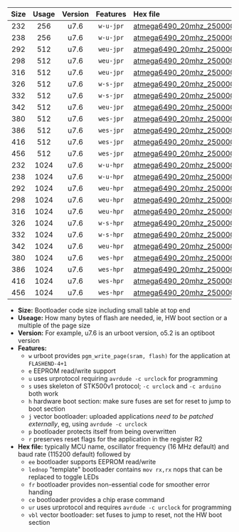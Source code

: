 |Size|Usage|Version|Features|Hex file|
|:-:|:-:|:-:|:-:|:--|
|232|256|u7.6|`w-u-jpr`|[atmega6490_20mhz_250000bps_ur_vbl.hex](https://raw.githubusercontent.com/stefanrueger/urboot/main/atmega6490_20mhz_250000bps_ur_vbl.hex)|
|238|256|u7.6|`w-u-jpr`|[atmega6490_20mhz_250000bps_lednop_ur_vbl.hex](https://raw.githubusercontent.com/stefanrueger/urboot/main/atmega6490_20mhz_250000bps_lednop_ur_vbl.hex)|
|292|512|u7.6|`weu-jpr`|[atmega6490_20mhz_250000bps_ee_ur_vbl.hex](https://raw.githubusercontent.com/stefanrueger/urboot/main/atmega6490_20mhz_250000bps_ee_ur_vbl.hex)|
|298|512|u7.6|`weu-jpr`|[atmega6490_20mhz_250000bps_ee_lednop_ur_vbl.hex](https://raw.githubusercontent.com/stefanrueger/urboot/main/atmega6490_20mhz_250000bps_ee_lednop_ur_vbl.hex)|
|316|512|u7.6|`weu-jpr`|[atmega6490_20mhz_250000bps_ee_lednop_fr_ur_vbl.hex](https://raw.githubusercontent.com/stefanrueger/urboot/main/atmega6490_20mhz_250000bps_ee_lednop_fr_ur_vbl.hex)|
|326|512|u7.6|`w-s-jpr`|[atmega6490_20mhz_250000bps_vbl.hex](https://raw.githubusercontent.com/stefanrueger/urboot/main/atmega6490_20mhz_250000bps_vbl.hex)|
|332|512|u7.6|`w-s-jpr`|[atmega6490_20mhz_250000bps_lednop_vbl.hex](https://raw.githubusercontent.com/stefanrueger/urboot/main/atmega6490_20mhz_250000bps_lednop_vbl.hex)|
|342|512|u7.6|`weu-jpr`|[atmega6490_20mhz_250000bps_ee_lednop_fr_ce_ur_vbl.hex](https://raw.githubusercontent.com/stefanrueger/urboot/main/atmega6490_20mhz_250000bps_ee_lednop_fr_ce_ur_vbl.hex)|
|380|512|u7.6|`wes-jpr`|[atmega6490_20mhz_250000bps_ee_vbl.hex](https://raw.githubusercontent.com/stefanrueger/urboot/main/atmega6490_20mhz_250000bps_ee_vbl.hex)|
|386|512|u7.6|`wes-jpr`|[atmega6490_20mhz_250000bps_ee_lednop_vbl.hex](https://raw.githubusercontent.com/stefanrueger/urboot/main/atmega6490_20mhz_250000bps_ee_lednop_vbl.hex)|
|416|512|u7.6|`wes-jpr`|[atmega6490_20mhz_250000bps_ee_lednop_fr_vbl.hex](https://raw.githubusercontent.com/stefanrueger/urboot/main/atmega6490_20mhz_250000bps_ee_lednop_fr_vbl.hex)|
|456|512|u7.6|`wes-jpr`|[atmega6490_20mhz_250000bps_ee_lednop_fr_ce_vbl.hex](https://raw.githubusercontent.com/stefanrueger/urboot/main/atmega6490_20mhz_250000bps_ee_lednop_fr_ce_vbl.hex)|
|232|1024|u7.6|`w-u-hpr`|[atmega6490_20mhz_250000bps_ur.hex](https://raw.githubusercontent.com/stefanrueger/urboot/main/atmega6490_20mhz_250000bps_ur.hex)|
|238|1024|u7.6|`w-u-hpr`|[atmega6490_20mhz_250000bps_lednop_ur.hex](https://raw.githubusercontent.com/stefanrueger/urboot/main/atmega6490_20mhz_250000bps_lednop_ur.hex)|
|292|1024|u7.6|`weu-hpr`|[atmega6490_20mhz_250000bps_ee_ur.hex](https://raw.githubusercontent.com/stefanrueger/urboot/main/atmega6490_20mhz_250000bps_ee_ur.hex)|
|298|1024|u7.6|`weu-hpr`|[atmega6490_20mhz_250000bps_ee_lednop_ur.hex](https://raw.githubusercontent.com/stefanrueger/urboot/main/atmega6490_20mhz_250000bps_ee_lednop_ur.hex)|
|316|1024|u7.6|`weu-hpr`|[atmega6490_20mhz_250000bps_ee_lednop_fr_ur.hex](https://raw.githubusercontent.com/stefanrueger/urboot/main/atmega6490_20mhz_250000bps_ee_lednop_fr_ur.hex)|
|326|1024|u7.6|`w-s-hpr`|[atmega6490_20mhz_250000bps.hex](https://raw.githubusercontent.com/stefanrueger/urboot/main/atmega6490_20mhz_250000bps.hex)|
|332|1024|u7.6|`w-s-hpr`|[atmega6490_20mhz_250000bps_lednop.hex](https://raw.githubusercontent.com/stefanrueger/urboot/main/atmega6490_20mhz_250000bps_lednop.hex)|
|342|1024|u7.6|`weu-hpr`|[atmega6490_20mhz_250000bps_ee_lednop_fr_ce_ur.hex](https://raw.githubusercontent.com/stefanrueger/urboot/main/atmega6490_20mhz_250000bps_ee_lednop_fr_ce_ur.hex)|
|380|1024|u7.6|`wes-hpr`|[atmega6490_20mhz_250000bps_ee.hex](https://raw.githubusercontent.com/stefanrueger/urboot/main/atmega6490_20mhz_250000bps_ee.hex)|
|386|1024|u7.6|`wes-hpr`|[atmega6490_20mhz_250000bps_ee_lednop.hex](https://raw.githubusercontent.com/stefanrueger/urboot/main/atmega6490_20mhz_250000bps_ee_lednop.hex)|
|416|1024|u7.6|`wes-hpr`|[atmega6490_20mhz_250000bps_ee_lednop_fr.hex](https://raw.githubusercontent.com/stefanrueger/urboot/main/atmega6490_20mhz_250000bps_ee_lednop_fr.hex)|
|456|1024|u7.6|`wes-hpr`|[atmega6490_20mhz_250000bps_ee_lednop_fr_ce.hex](https://raw.githubusercontent.com/stefanrueger/urboot/main/atmega6490_20mhz_250000bps_ee_lednop_fr_ce.hex)|

- **Size:** Bootloader code size including small table at top end
- **Useage:** How many bytes of flash are needed, ie, HW boot section or a multiple of the page size
- **Version:** For example, u7.6 is an urboot version, o5.2 is an optiboot version
- **Features:**
  + `w` urboot provides `pgm_write_page(sram, flash)` for the application at `FLASHEND-4+1`
  + `e` EEPROM read/write support
  + `u` uses urprotocol requiring `avrdude -c urclock` for programming
  + `s` uses skeleton of STK500v1 protocol; `-c urclock` and `-c arduino` both work
  + `h` hardware boot section: make sure fuses are set for reset to jump to boot section
  + `j` vector bootloader: uploaded applications *need to be patched externally*, eg, using `avrdude -c urclock`
  + `p` bootloader protects itself from being overwritten
  + `r` preserves reset flags for the application in the register R2
- **Hex file:** typically MCU name, oscillator frequency (16 MHz default) and baud rate (115200 default) followed by
  + `ee` bootloader supports EEPROM read/write
  + `lednop` "template" bootloader contains `mov rx,rx` nops that can be replaced to toggle LEDs
  + `fr` bootloader provides non-essential code for smoother error handing
  + `ce` bootloader provides a chip erase command
  + `ur` uses urprotocol and requires `avrdude -c urclock` for programming
  + `vbl` vector bootloader: set fuses to jump to reset, not the HW boot section
